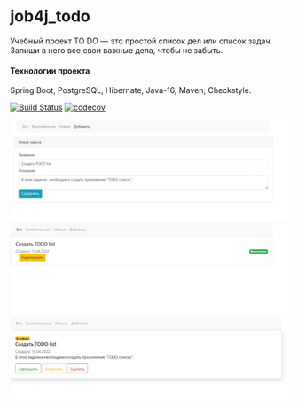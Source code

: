 # job4j_todo

Учебный проект TO DO — это простой список дел или список задач. Запиши в него все свои важные дела, чтобы не забыть.

#### Технологии проекта ####
Spring Boot,
PostgreSQL,
Hibernate,
Java-16,
Maven,
Checkstyle.

[![Build Status](https://travis-ci.com/AMakutsevi4/job4j_design.svg?branch=master)](https://travis-ci.com/AMakutsevi4/job4j_todo)
[![codecov](https://codecov.io/gh/AMakutsevi4/job4j_design/branch/master/graph/badge.svg?token=tcg39QdiJf)](https://codecov.io/gh/AMakutsevi4/job4j_todo)

![](src/main/resources/images/add.png)
![](src/main/resources/images/done.png)
![](src/main/resources/images/info.png)